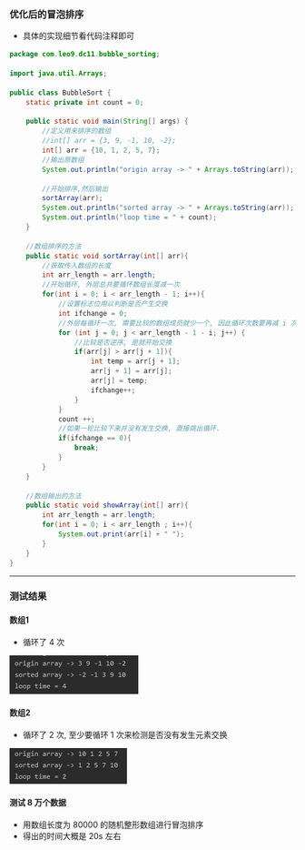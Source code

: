 ### 优化后的冒泡排序
- 具体的实现细节看代码注释即可
```java
package com.leo9.dc11.bubble_sorting;

import java.util.Arrays;

public class BubbleSort {
    static private int count = 0;

    public static void main(String[] args) {
        //定义用来排序的数组
        //int[] arr = {3, 9, -1, 10, -2};
        int[] arr = {10, 1, 2, 5, 7};
        //输出原数组
        System.out.println("origin array -> " + Arrays.toString(arr));

        //开始排序,然后输出
        sortArray(arr);
        System.out.println("sorted array -> " + Arrays.toString(arr));
        System.out.println("loop time = " + count);
    }

    //数组排序的方法
    public static void sortArray(int[] arr){
        //获取传入数组的长度
        int arr_length = arr.length;
        //开始循环, 外层总共要循环数组长度减一次
        for(int i = 0; i < arr_length - 1; i++){
            //设置标志位用以判断是否产生交换
            int ifchange = 0;
            //外层每循环一次, 需要比较的数组成员就少一个, 因此循环次数要再减 i 次
            for (int j = 0; j < arr_length - 1 - i; j++) {
                //比较是否逆序, 是就开始交换
                if(arr[j] > arr[j + 1]){
                    int temp = arr[j + 1];
                    arr[j + 1] = arr[j];
                    arr[j] = temp;
                    ifchange++;
                }
            }
            count ++;
            //如果一轮比较下来并没有发生交换, 直接跳出循环.
            if(ifchange == 0){
                break;
            }
        }
    }

    //数组输出的方法
    public static void showArray(int[] arr){
        int arr_length = arr.length;
        for(int i = 0; i < arr_length ; i++){
            System.out.print(arr[i] + " ");
        }
    }
}

```

****
### 测试结果

#### 数组1
- 循环了 4 次

![Array1](../99.images/2020-05-13-09-02-35.png)

#### 数组2 
- 循环了 2 次, 至少要循环 1 次来检测是否没有发生元素交换

![Array2](../99.images/2020-05-13-09-08-36.png)

#### 测试 8 万个数据
- 用数组长度为 80000 的随机整形数组进行冒泡排序
- 得出的时间大概是 20s 左右